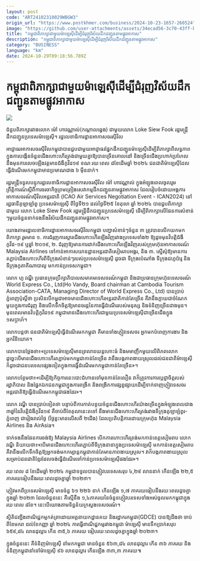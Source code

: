 ```yaml
---
layout: post
code: "ART24102310029WBGW3"
origin_url: "https://www.postkhmer.com/business/2024-10-23-1657-260524"
image: "https://github.com/user-attachments/assets/34ecad56-3c70-43ff-b45b-18152b340adc"
title: "កម្ពុជា​ពិភាក្សា​ជាមួយ​ម៉ាឡេស៊ី​ដើម្បី​ជំរុញ​វិស័យ​ដឹក​ជញ្ជូន​តាម​ផ្លូវ​អាកាស"
description: "​​កម្ពុជា​ពិភាក្សា​ជាមួយ​ម៉ាឡេស៊ី​ដើម្បី​ជំរុញ​វិស័យ​ដឹក​ជញ្ជូន​តាម​ផ្លូវ​អាកាស​"
category: "BUSINESS"
language: "km"
date: 2024-10-29T09:18:56.789Z
---
```


# កម្ពុជា​ពិភាក្សា​ជាមួយ​ម៉ាឡេស៊ី​ដើម្បី​ជំរុញ​វិស័យ​ដឹក​ជញ្ជូន​តាម​ផ្លូវ​អាកាស

![](https://github.com/user-attachments/assets/5bf5cd44-a985-4560-a1dd-1d0b73c825c2)

ជំនួបពិភាក្សា​រវាង​លោក ម៉ៅ ហាវណ្ណាល់(កណ្តាលឆ្វេង) ជាមួយលោក Loke Siew Fook រដ្ឋមន្ត្រី​ដឹកជញ្ជូន​ប្រទេស​ម៉ាឡេស៊ី។ រដ្ឋលេខាធិការដ្ឋានអាកាសចរស៊ីវិល

អាជ្ញាធរ​អាកាសចរស៊ីវិល​កម្ពុជា​បាន​ជួប​ជាមួយ​អាជ្ញាធរ​ផ្នែក​ដឹក​ជញ្ជូន​ម៉ាឡេស៊ី​ដើម្បី​ពិភាក្សា​ពី​លទ្ធភាព​ក្នុង​ការ​បង្កើន​ចំនួន​ជើង​ហោះហើរ​ត្រង់​ជា​មួយ​គ្នា​ឱ្យ​បាន​ច្រើន​គោលដៅ និង​ច្រើន​ជើង​ប្រហាក់​ប្រហែល​នឹង​មុន​ការ​លេច​ឡើង​វត្តមាន​ជំងឺ​កូវីដ​១៩ ខណៈ​រយៈពេល ៨ខែ​ដើម​ឆ្នាំ ២០២៤ ជនជាតិ​ម៉ាឡេស៊ី​ដែល​ធ្វើ​ដំណើរ​មក​កម្ពុជា​មាន​ប្រមាណ​ជាង ៦ ម៉ឺននាក់។

រដ្ឋមន្រ្តី​ទទួល​បន្ទុក​រដ្ឋលេខាធិការដ្ឋាន​អាកាសចរ​ស៊ីវិល ម៉ៅ ហាវណ្ណាល់ ក្នុង​អំឡុង​ពេល​ចូល​រួម​ព្រឹត្តិការណ៍​ស្តីពី​ការ​ចរចា​កិច្ច​ព្រមព្រៀង​សេវាកម្ម​ដឹក​ជញ្ជូន​តាម​ផ្លូវ​អាកាស ដែល​រៀបចំ​ដោយ​អង្គការ​អាកាសចរណ៍​ស៊ីវិល​អន្តរជាតិ (ICAO Air Services Negotiation Event - ICAN2024) នៅ​រដ្ឋធានី​គូឡាឡាំពួ ប្រទេស​ម៉ាឡេស៊ី ​ពី​ថ្ងៃទី​២១ ដល់​ថ្ងៃទី​២៥ ខែ​តុលា ឆ្នាំ ២០២៤ បាន​ជួប​ពិភាក្សា​ជាមួយ​ លោក Loke Siew Fook រដ្ឋមន្ត្រី​ដឹកជញ្ជូន​ប្រទេស​ម៉ាឡេស៊ី ដើម្បី​ពិភាក្សា​លើ​ផែនការ​សំខាន់​ៗ​មួយ​ចំនួន​ទាក់​ទង​នឹង​វិស័យ​ដឹកជញ្ជូន​តាម​ផ្លូវ​អាកាស​។

យោង​តាម​រដ្ឋលេខាធិការដ្ឋាន​អាកាសចរ​ស៊ីវិល​កម្ពុជា​ បញ្ហា​សំខាន់​ៗ​ចំនួន ៣ ត្រូវ​បាន​លើក​យក​មក​ពិភាក្សា​ រួមមាន​ ១. ការ​ជំរុញ​ការ​ស្តារ​ជើងហោះហើរ​ឡើង​វិញ​រវាង​ប្រទេស​ទាំង២ ឱ្យ​ដូច​មុន​វិបត្តិ​ជំងឺ​កូវីដ-​១៩ ឬ​ឆ្នាំ ២០១៩, ២. ជំរុញ​ឱ្យ​មាន​ការ​ដាក់​ជើង​ហោះហើរ​ឡើងវិញ​របស់​ក្រុមហ៊ុន​អាកាសចរណ៍ Malaysia Airlines ទៅ​កាន់​អាកាស​យាន​ដ្ឋាន​អន្តរជាតិ​សៀមរាបអង្គរ, និង​ ៣. ស្នើសុំ​ឱ្យ​មាន​ការ​តភ្ជាប់​ជើងហោះហើរ​ពី​ទីក្រុង​សំខាន់ៗ​របស់​ប្រទេស​ម៉ាឡេស៊ី ដូចជា ទីក្រុង​ប៉េណាំង ទីក្រុង​ជហូប៉ារូ និង​ទីក្រុង​កូតាគីណាបាលូ មក​កាន់​ប្រទេស​កម្ពុជា។

លោក ហូ វណ្ឌី ប្រធាន​ក្រុម​ប្រឹក្សាភិបាល​សមាគម​ទេសចរណ៍​កម្ពុជា និង​ជា​ប្រធាន​ក្រុមហ៊ុន​ទេសចរណ៍ World Express Co., Ltd(Ho Vandy, Board chairman at Cambodia Tourism Association-CATA, Managing Director of World Express Co., Ltd) បាន​ប្រាប់​ភ្នំពេញប៉ុស្តិ៍​ថា ប្រសិន​បើ​កម្ពុជា​អាច​មាន​ជើងហោះហើរ​អន្តរជាតិ​កាន់​តែ​ច្រើន គឺ​វា​នឹង​ក្លាយ​ជា​ចំណែក​មួយ​ក្នុង​ការ​ជំរុញ និង​លើក​ទឹក​ចិត្ត​ឱ្យ​មាន​ចរន្ត​នៃ​ការ​ធ្វើ​ដំណើរ​របស់​មនុស្ស និង​ទំនិញ​​ច្រើន​ជាង​មុន។ ​មុន​ពេល​មាន​វិបត្តិ​កូវីដ​១៩ កម្ពុជា​មាន​ជើង​ហោះហើរ​ជា​មួយ​ប្រទេស​ម៉ាឡេស៊ីជាច្រើន​ជើង​ក្នុង ១សប្តាហ៍។​

លោក​បន្ត​ថា ជនជាតិ​ម៉ាឡេស៊ី​ធ្វើ​ដំណើរ​មក​កម្ពុជា គឺ​មាន​ទាំង​ភ្ញៀវ​ទេសចរ អ្នក​មក​បំពេញ​ការងារ និង​អ្នក​វិនិយោគ។

លោក​បាន​ថ្លែង​ថា៖​«​ប្រទេស​ម៉ាឡេស៊ី​មាន​ព្រលាន​យន្តហោះ​ធំ​ និង​មមាញឹក​មួយ​លើ​ពិភពលោក ដូច្នេះបើមាន​ជើង​ហោះហើរ​តភ្ជាប់​មក​កម្ពុជា​កាន់​តែច្រើន វា​នឹង​បង្ក​ភាព​ងាយ​ស្រួល​ដល់​ជនជាតិ​ម៉ាឡេស៊ី ក៏​ដូច​ជា​ជន​បរទេស​ផ្សេង​ទៀត​ក្នុង​ការ​ធ្វើ​ដំណើរ​មក​កម្ពុជា​កាន់​តែ​ច្រើន»។​

លោក​បន្ថែម​ថា៖​«​ដើម្បី​ឱ្យ​កិច្ច​ការ​នេះ​បោះ​ជំហាន​ទៅមុខកាន់តែលឿន វា​ក៏​ត្រូវ​ការ​ការ​ប្តេជ្ញាចិត្ត​របស់​រដ្ឋាភិបាល និង​ផ្នែក​ឯកជន​កម្ពុជា​ក្នុង​ការពង្រឹក និង​ពង្រីក​ការ​ផ្សព្វផ្សាយ​ដើម្បី​ទាក់​ទាញ​ភ្ញៀវ​ទេសចរ​អន្តរ​ជាតិ​ឱ្យ​ធ្វើ​ដំណើរ​មក​កម្ពុជា​ផងដែរ»។

លោក វណ្ឌី បាន​ប្រាប់​ទៀត​ថា បន្ទាប់​ពី​ការ​កាត់​បន្ថយ​ចំនួន​ជើង​ហោះហើរ​យ៉ាង​ច្រើន​ក្នុង​អំឡុង​ពេល​ជាង ៣​ឆ្នាំ​នៃ​វិបត្តិ​​​ជំងឺកូវីដ​១៩ គឺ​ចាប់​ពី​ខែ​តុលានេះ​តទៅ នឹង​មាន​ជើងហោះហើរត្រង់​រវាង​ទីក្រុងគូឡាឡំពួរ-ភ្នំពេញ ជា​រៀង​រាល់​ថ្ងៃ​ (ថ្ងៃ​ខ្លះមានលើសពី​ ២ជើង) ​ដែល​ប្រតិបត្តិការ​ដោយ​ក្រុមហ៊ុន Malaysia Airlines និង AirAsia។

ទាក់ទង​នឹង​ផែនការ​ចង់​ឱ្យ Malaysia Airlines បើកការ​ហោះហើរ​ត្រង់​មក​កាន់​ខេត្ត​សៀមរាប លោក វណ្ឌី ​និយាយ​ថា៖​«​បើមានជើងហោះហើរ​​តភ្ជាប់​ពី​ទីក្រុងនានា​ក្នុង​ប្រទេស​ម៉ាឡេស៊ី មក​កាន់​ខេត្ត​សៀមរាប គឺវា​នឹងលើក​ទឹកចិត្ត​ឱ្យ​អ្នក​ចង់​មក​កម្សាន្ត​​កម្ពុជា​កាន់​តែ​មាន​ភាព​ងាយ​ស្រួល។ វា​ក៏​បង្កភាព​ងាយ​ស្រួល​សម្រាប់​ជនជាតិ​ខ្មែរ​ដែល​ចង់​ធ្វើ​ដំណើរ​ទៅ​កាន់​ប្រទេស​ម៉ាឡេស៊ី​ផងដែរ»។

រយៈពេល ៨ ខែ​ដើម​ឆ្នាំ ២០២៤ កម្ពុជា​ទទួល​បាន​ភ្ញៀវ​បរទេស​សរុប ៤,២៩ លាន​នាក់ កើន​ឡើង ២២,៥ ភាគរយ​ធៀប​នឹង​រយៈ​ពេល​ដូចគ្នា​ឆ្នាំ ២០២៣។

ភ្ញៀវ​មក​ពី​ប្រទេស​ម៉ាឡេស៊ី មាន​ចំនួ ៦១ ២២៦ នាក់​ កើន​ឡើង ១,៧ ភាគរយ​ធៀប​នឹង​រយៈពេល​ដូចគ្នា​ក្នុង​ឆ្នាំ ២០២៣ ដែល​ចំនួន​នេះ គឺ​ស្មើ​នឹង ១,៤​ ភាគរយ​នៃ​ចំនួន​ភ្ញៀវ​បរទេស​ទាំង​អស់​ចូល​មក​កម្ពុជា​ក្នុង​រយៈពេល ៨​ខែ។ នេះ​បើ​យោង​តាម​ទិន្នន័យ​ក្រសួង​ទេសចរណ៍។

ស្ថិតិ​ជញ្ជីងពាណិជ្ជកម្ម​កត់​​ត្រា​ដោយ​អគ្គនាយកដ្ឋាន​គយ និង​រដ្ឋាករ​កម្ពុជា​(GDCE) បាន​ឱ្យ​ដឹង​ថា ចាប់​ពី​ខែមករា ដល់​ខែ​កញ្ញា ឆ្នាំ​ ២០២៤ ការ​ធ្វើ​ពាណិជ្ជកម្ម​រវាង​កម្ពុជា ម៉ាឡេស៊ី មាន​ទឹកប្រាក់​សរុប ៦៥៩,៨៤​ លាន​ដុល្លារ កើន ៣៥,៦​ ភាគរយ ធៀប​រយៈពេល​ដូចគ្នា​ក្នុង​ឆ្នាំ​ ២០២៣។

ក្នុង​ចំនួន​នេះ​ គឺ​ទំនិញ​ម៉ាឡេស៊ី នាំមក​កម្ពុជា​ មាន​ចំនួន ៥៦៣,៨៤​ លាន​ដុល្លារ កើន ៣៦ ភាគរយ និង​ទំនិញ​កម្ពុជា​នាំទៅ​ម៉ាឡេស៊ី ៩៦ ​លាន​ដុល្លារ កើនឡើង ៣៣,៣ ​ភាគរយ៕